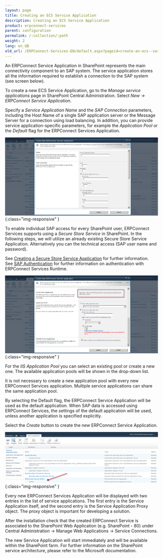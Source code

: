 ```yaml
---
layout: page
title: Creating an ECS Service Application
description: Creating an ECS Service Application
product: erpconnect-services
parent: configuration
permalink: /:collection/:path
weight: 2
lang: en_GB
old_url: /ERPConnect-Services-EN/default.aspx?pageid=create-an-ecs--service-application
---
```


An ERPConnect Service Application in SharePoint represents the main connectivity component to an SAP system. The service application stores all the information required to establish a connection to the SAP system (see screen below). 

To create a new ECS Service Application, go to the *Manage service applications* page in SharePoint Central Administration. Select *New -> ERPConnect Service Application*.

Specify a *Service Application Name* and the *SAP Connection* parameters, including the Host Name of a single SAP application server or the Message Server for a connection using load balancing. In addition, you can provide service application-specific parameters, for example the *Application Pool* or the *Default* flag for the ERPConnect Services Application.

![ECS-Create-Application-01](/img/content/ECS-Create-Application-01.png){:class="img-responsive" }


To enable individual SAP access for every SharePoint user, ERPConnect Services supports using a *Secure Store Service* in SharePoint. 
In the following steps, we will utilize an already existing Secure Store Service Application. 
Alternatively you can the technical access (SAP user name and password).

See [Creating a Secure Store Service Application]() for further information.<br>
See [SAP Authentication]()  for further information on authentication with ERPConnect Services Runtime.

![ECS-Create-Application-02](/img/content/ECS-Create-Application-02.png){:class="img-responsive" }


For the *IIS Application Pool* you can select an existing pool or create a new one. The available application pools will be shown in the drop-down list.

It is not necessary to create a new application pool with every new ERPConnect Services application. Multiple service applications can share the same application pool.

By selecting the Default flag, the ERPConnect Service Application will be used as the default application. When SAP data is accessed using ERPConnect Services, the settings of the default application will be used, unless another application is specified explicitly.

Select the *Create* button to create the new ERPConnect Service Application.

![ECS-Create-Application-03](/img/content/ECS-Create-Application-03.png){:class="img-responsive" }


Every new ERPConnect Services Application will be displayed with two entries in the list of service applications. The first entry is the Service Application itself, and the second entry is the Service Application Proxy object. The proxy object is important for developing a solution.

After the installation check that the created ERPConnect Service is associated to the SharePoint Web Application (e.g. SharePoint - 80) under Central Administration -> Manage Web Applications -> Service Connections.

The new Service Application will start immediately and will be available within the SharePoint farm. For further information on the SharePoint service architecture, please refer to the Microsoft documentation. 

